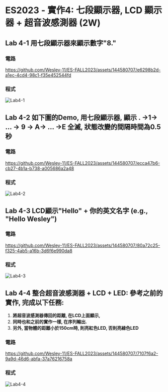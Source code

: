 # ES2023 - 實作4: 七段顯示器, LCD 顯示器 + 超音波感測器 (2W)
## Lab 4-1 用七段顯示器來顯示數字"8."
### 電路
https://github.com/Wesley-11/ES-FALL2023/assets/144580707/e6298b2d-a1ec-4cd4-98c1-f35e452544fd
### 程式
![Lab4-1](https://github.com/Wesley-11/ES-FALL2023/assets/144580707/663e7a32-b643-44e0-b60a-40744affde06)


## Lab 4-2 如下圖的Demo, 用七段顯示器, 顯示 . →1→ ... → 9 → A→ ... →E 全滅, 狀態改變的間隔時間為0.5秒
### 電路
https://github.com/Wesley-11/ES-FALL2023/assets/144580707/ecca47b6-cb27-4b1a-b738-a005686a2a48
### 程式
![Lab4-2](https://github.com/Wesley-11/ES-FALL2023/assets/144580707/504a0009-1826-4b3f-b38a-12d4f270c46a)

## Lab 4-3 LCD顯示"Hello" + 你的英文名字 (e.g., "Hello Wesley")
### 電路
https://github.com/Wesley-11/ES-FALL2023/assets/144580707/80a72c25-f325-4ab5-a16b-3d6f6e990da8
### 程式
![Lab4-3](https://github.com/Wesley-11/ES-FALL2023/assets/144580707/62c8c1ab-e01b-4970-893e-db7d8535afb7)


## Lab 4-4 整合超音波感測器 + LCD + LED: 參考之前的實作, 完成以下任務:
1. **將超音波感測器傳回的距離, 在LCD上面顯示,**
2. **同時也和之前的實作一樣, 在序列輸出.**
3. **另外, 當物體的距離小於150cm時, 則亮紅色LED, 否則亮綠色LED**
### 電路
https://github.com/Wesley-11/ES-FALL2023/assets/144580707/7107f6a2-9a9d-46d6-abfa-37a76216758a
### 程式
![Lab4-4](https://github.com/Wesley-11/ES-FALL2023/assets/144580707/ccb23bd4-90e1-4059-81a7-34b60aefcf43)
